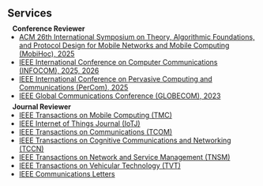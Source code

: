 <h1 id="services"></h1>

<h2 style="margin: 60px 0px 10px;">Services</h2>

<!-- <h4 style="margin:0 10px 0;">Teaching Assistant</h4>

<ul style="margin:0 0 5px;">
<li>ICS 132/232 Computer Networks, 2025 Winter, 2025 Fall, UC Irvine</li>
<li>ICS 45C Programming in C/C++, 2025 Spring, UC Irvine</li>
</ul> -->






<h4 style="margin:0 10px 0;">Conference Reviewer</h4>

<ul style="margin:0 0 5px;">
  <li><a href="https://www.sigmobile.org/mobihoc/2025/"><autocolor>ACM 26th International Symposium on Theory, Algorithmic Foundations, and Protocol Design for Mobile Networks and Mobile Computing (MobiHoc), 2025</autocolor></a></li>
  <li><a href="https://infocom2025.ieee-infocom.org//"><autocolor> IEEE International Conference on Computer Communications (INFOCOM), 2025, 2026</autocolor></a></li>
  <li><a href="https://www.percom.org/"><autocolor> IEEE International Conference on Pervasive Computing and Communications (PerCom), 2025</autocolor></a></li>
  <li><a href="https://globecom2023.ieee-globecom.org/"><autocolor> IEEE Global Communications Conference (GLOBECOM), 2023</autocolor></a></li>
</ul>






<h4 style="margin:0 10px 0;">Journal Reviewer</h4>

<ul style="margin:0 0 20px;">
    <li><a href="https://xplorestaging.ieee.org/xpl/RecentIssue.jsp?punumber=7755"><autocolor>IEEE Transactions on Mobile Computing (TMC)</autocolor></a></li>
    <li><a href="https://ieeexplore.ieee.org/xpl/RecentIssue.jsp?punumber=6488907"><autocolor>IEEE Internet of Things Journal (IoTJ)</autocolor></a></li>
    <li><a href="https://ieeexplore.ieee.org/xpl/RecentIssue.jsp?punumber=26"><autocolor>IEEE Transactions on Communications (TCOM)</autocolor></a></li>
    <li><a href="https://ieeexplore.ieee.org/xpl/RecentIssue.jsp?punumber=6687307"><autocolor>IEEE Transactions on Cognitive Communications and Networking (TCCN)</autocolor></a></li>
    <li><a href="https://ieeexplore.ieee.org/xpl/RecentIssue.jsp?punumber=4275028"><autocolor>IEEE Transactions on Network and Service Management (TNSM)</autocolor></a></li>
        <li><a href="https://ieeexplore.ieee.org/xpl/RecentIssue.jsp?punumber=25"><autocolor>IEEE Transactions on Vehicular Technology (TVT)</autocolor></a></li>
    <li><a href="https://ieeexplore.ieee.org/xpl/RecentIssue.jsp?punumber=4234"><autocolor>IEEE Communications Letters</autocolor></a></li>
</ul>
